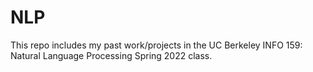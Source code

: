 # NLP
This repo includes my past work/projects in the UC Berkeley INFO 159: Natural Language Processing Spring 2022 class.
